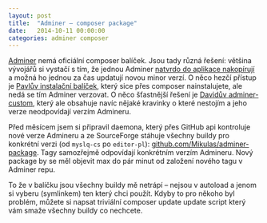 ```yaml
---
layout: post
title:  "Adminer – composer package"
date:   2014-10-11 00:00:00
categories: adminer composer
---
```


[Adminer](http://www.adminer.org/) nemá oficiální composer balíček. Jsou tady různá řešení: většina vývojářů si vystačí s tím, že jednou Adminer [natvrdo do aplikace nakopírují](https://github.com/search?utf8=%E2%9C%93&q=adminer+in%3Apath&type=Code&ref=searchresults) a možná ho jednou za čas updatují novou minor verzí. O něco hezčí přístup je [Pavlův instalační balíček](https://github.com/foglcz/adminer-installer), který sice přes composer nainstalujete, ale nedá se tím Adminer verzovat. O něco šťastnější řešení je [Davidův adminer-custom](https://github.com/dg/adminer-custom), který ale obsahuje navíc nějaké kravinky o které nestojím a jeho verze neodpovídají verzím Admineru.

Před měsícem jsem si připravil daemona, který přes GitHub api kontroluje nové verze Admineru a ze SourceForge stáhuje všechny buildy pro konkrétní verzi (od `myslq-cs` po `editor-pl`): [github.com/Mikulas/adminer-package](https://github.com/Mikulas/adminer-package). Tagy samozřejmě odpovídají konkrétním verzím Admineru. Nový package by se měl objevit max do pár minut od založení nového tagu v Adminer repu.

To že v balíčku jsou všechny buildy mě netrápí – nejsou v autoload a jenom si vyberu (symlinkem) ten který chci použít. Kdyby to pro někoho byl problém, můžete si napsat triviální composer update update script který vám smaže všechny buildy co nechcete.

